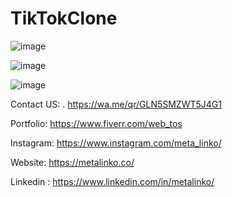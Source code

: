 # TikTokClone


![image](https://user-images.githubusercontent.com/52374633/192118056-d41b4db8-c575-4a3d-98f1-153f325cdf0b.png)

![image](https://user-images.githubusercontent.com/52374633/192118061-7aec22c3-72af-4b7b-b273-c67d95f94f79.png)

![image](https://user-images.githubusercontent.com/52374633/192118063-75cbd4f6-c3e1-491c-948c-d4c40c9a1f23.png)


Contact US: . https://wa.me/qr/GLN5SMZWT5J4G1

Portfolio: https://www.fiverr.com/web_tos

Instagram: https://www.instagram.com/meta_linko/

Website: https://metalinko.co/

Linkedin : https://www.linkedin.com/in/metalinko/
